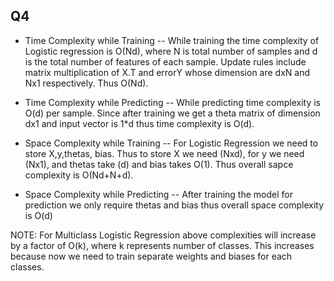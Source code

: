 ## Q4 

- Time Complexity while Training 
-- While training the time complexity of Logistic regression is O(Nd), where N is total number of samples and d is the total number of features of each sample. Update rules include matrix multiplication of X.T and errorY whose dimension are dxN and Nx1 respectively. Thus O(Nd). 

- Time Complexity while Predicting 
-- While predicting time complexity is O(d) per sample. Since after training we get a theta matrix of dimension dx1 and input vector is 1*d thus time complexity is 
O(d).

- Space Complexity while Training
-- For Logistic Regression we need to store X,y,thetas, bias. Thus to store X we need (Nxd), for y we need (Nx1), and thetas take (d) and bias takes O(1). Thus overall sapce complexity is O(Nd+N+d). 

- Space Complexity while Predicting
-- After training the model for prediction we only require thetas and bias thus overall space complexity is O(d)

NOTE: For Multiclass Logistic Regression above complexities will increase by a factor of O(k), where k represents number of classes. This increases because now we need to train separate weights and biases for each classes.